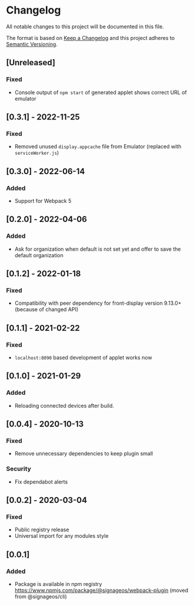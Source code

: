 # Changelog
All notable changes to this project will be documented in this file.

The format is based on [Keep a Changelog](http://keepachangelog.com/en/1.0.0/)
and this project adheres to [Semantic Versioning](http://semver.org/spec/v2.0.0.html).

## [Unreleased]
### Fixed
- Console output of `npm start` of generated applet shows correct URL of emulator

## [0.3.1] - 2022-11-25
### Fixed
- Removed unused `display.appcache` file from Emulator (replaced with `serviceWorker.js`)

## [0.3.0] - 2022-06-14
### Added
- Support for Webpack 5

## [0.2.0] - 2022-04-06
### Added
- Ask for organization when default is not set yet and offer to save the default organization

## [0.1.2] - 2022-01-18
### Fixed
- Compatibility with peer dependency for front-display version 9.13.0+ (because of changed API)

## [0.1.1] - 2021-02-22
### Fixed
- `localhost:8090` based development of applet works now

## [0.1.0] - 2021-01-29
### Added
- Reloading connected devices after build.

## [0.0.4] - 2020-10-13
### Fixed
- Remove unnecessary dependencies to keep plugin small

### Security
- Fix dependabot alerts

## [0.0.2] - 2020-03-04
### Fixed
- Public registry release
- Universal import for any modules style

## [0.0.1]
### Added
- Package is available in npm registry https://www.npmjs.com/package/@signageos/webpack-plugin (moved from @signageos/cli)
